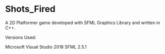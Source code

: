 # Shots_Fired
A 2D Platformer game developed with SFML Graphics Library and written in C++. 

Versions Used:

Microsoft Visual Studio 2018
SFML 2.5.1


